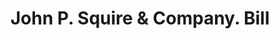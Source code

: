 ---
doi: 10.7916/D8Z6211D
date_other: '1906'
date_other_textual: '1906'
form: printed ephemera
genre:
- Invoices
name:
- John P. Squire & Company
object_in_context_url: https://biggert.cul.columbia.edu/items/view/ave_biggert_00408
subject_hierarchical_geographic:
- Boston, Massachusetts, United States
subject_name:
- John P. Squire & Company
title: John P. Squire & Company. Bill
sort_title: John P. Squire & Company. Bill
call_number: ave_biggert_00408
coordinates:
- 42.35805555555556,-71.06361111111111
pid: ave_biggert_00408
identifiers: ave_biggert_00408
permalink: /biggert/ave_biggert_00408/
layout: iiif-image-page
---